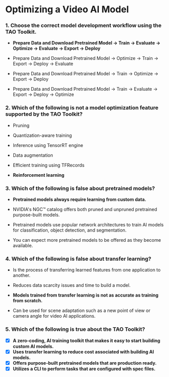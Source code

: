 # Optimizing a Video AI Model

### 1. **Choose the correct model development workflow using the TAO Toolkit.**

- **Prepare Data and Download Pretrained Model -> Train -> Evaluate -> Optimize -> Evaluate -> Export -> Deploy**

- Prepare Data and Download Pretrained Model -> Optimize -> Train -> Export -> Deploy -> Evaluate

- Prepare Data and Download Pretrained Model -> Train -> Optimize -> Export -> Deploy

- Prepare Data and Download Pretrained Model -> Train -> Evaluate -> Export -> Deploy -> Optimize

### 2. **Which of the following is not a model optimization feature supported by the TAO Toolkit?**

- Pruning

- Quantization-aware training

- Inference using TensorRT engine

- Data augmentation

- Efficient training using TFRecords

- **Reinforcement learning**

### 3. **Which of the following is false about pretrained models?**

- **Pretrained models always require learning from custom data.**

- NVIDIA's NGC™ catalog offers both pruned and unpruned pretrained purpose-built models.

- Pretrained models use popular network architectures to train AI models for classification, object detection, and segmentation.

- You can expect more pretrained models to be offered as they become available.

### 4. **Which of the following is false about transfer learning?**

- Is the process of transferring learned features from one application to another.

- Reduces data scarcity issues and time to build a model.

- **Models trained from transfer learning is not as accurate as training from scratch.**

- Can be used for scene adaptation such as a new point of view or camera angle for video AI applications.

### 5. **Which of the following is true about the TAO Toolkit?**

- [x] **A zero-coding, AI training toolkit that makes it easy to start building custom AI models.**
- [x] **Uses transfer learning to reduce cost associated with building AI models.**
- [x] **Offers purpose-built pretrained models that are production ready.**
- [x] **Utilizes a CLI to perform tasks that are configured with spec files.**
